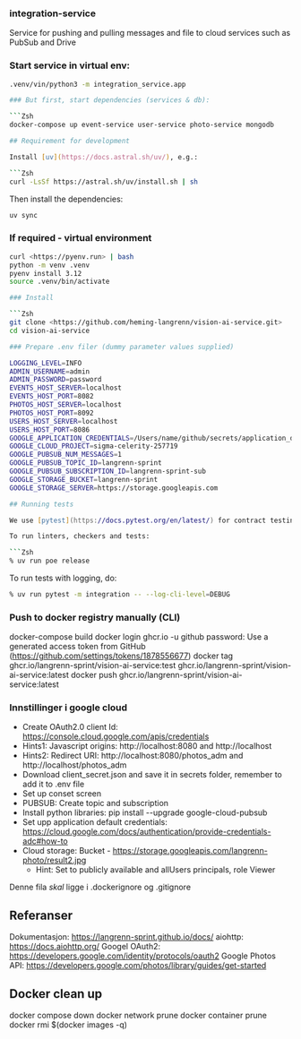 ### integration-service
Service for pushing and pulling messages and file to cloud services such as PubSub and Drive

### Start service in virtual env:
```Zsh
.venv/vin/python3 -m integration_service.app

### But first, start dependencies (services & db):

```Zsh
docker-compose up event-service user-service photo-service mongodb

## Requirement for development

Install [uv](https://docs.astral.sh/uv/), e.g.:

```Zsh
curl -LsSf https://astral.sh/uv/install.sh | sh
```

Then install the dependencies:

```Zsh
uv sync
```
### If required - virtual environment

```Zsh
curl <https://pyenv.run> | bash
python -m venv .venv
pyenv install 3.12
source .venv/bin/activate

### Install

```Zsh
git clone <https://github.com/heming-langrenn/vision-ai-service.git>
cd vision-ai-service

### Prepare .env filer (dummy parameter values supplied)

LOGGING_LEVEL=INFO
ADMIN_USERNAME=admin
ADMIN_PASSWORD=password
EVENTS_HOST_SERVER=localhost
EVENTS_HOST_PORT=8082
PHOTOS_HOST_SERVER=localhost
PHOTOS_HOST_PORT=8092
USERS_HOST_SERVER=localhost
USERS_HOST_PORT=8086
GOOGLE_APPLICATION_CREDENTIALS=/Users/name/github/secrets/application_default_credentials.json
GOOGLE_CLOUD_PROJECT=sigma-celerity-257719
GOOGLE_PUBSUB_NUM_MESSAGES=1
GOOGLE_PUBSUB_TOPIC_ID=langrenn-sprint
GOOGLE_PUBSUB_SUBSCRIPTION_ID=langrenn-sprint-sub
GOOGLE_STORAGE_BUCKET=langrenn-sprint
GOOGLE_STORAGE_SERVER=https://storage.googleapis.com

## Running tests

We use [pytest](https://docs.pytest.org/en/latest/) for contract testing.

To run linters, checkers and tests:

```Zsh
% uv run poe release
```

To run tests with logging, do:

```Zsh
% uv run pytest -m integration -- --log-cli-level=DEBUG
```

### Push to docker registry manually (CLI)

docker-compose build
docker login ghcr.io -u github
password: Use a generated access token from GitHub (https://github.com/settings/tokens/1878556677)
docker tag ghcr.io/langrenn-sprint/vision-ai-service:test ghcr.io/langrenn-sprint/vision-ai-service:latest
docker push ghcr.io/langrenn-sprint/vision-ai-service:latest

### Innstillinger i google cloud
- Create OAuth2.0 client Id: <https://console.cloud.google.com/apis/credentials>
- Hints1: Javascript origins: http://localhost:8080 and http://localhost
- Hints2: Redirect URI: http://localhost:8080/photos_adm and http://localhost/photos_adm
- Download client_secret.json and save it in secrets folder, remember to add it to .env file
- Set up conset screen
- PUBSUB: Create topic and subscription
- Install python libraries: pip install --upgrade google-cloud-pubsub
- Set upp application default credentials: https://cloud.google.com/docs/authentication/provide-credentials-adc#how-to
- Cloud storage: Bucket - https://storage.googleapis.com/langrenn-photo/result2.jpg
  - Hint: Set to publicly available and allUsers principals, role Viewer

Denne fila _skal_ ligge i .dockerignore og .gitignore

## Referanser
Dokumentasjon: <https://langrenn-sprint.github.io/docs/>
aiohttp: <https://docs.aiohttp.org/>
Googel OAuth2: <https://developers.google.com/identity/protocols/oauth2>
Google Photos API: <https://developers.google.com/photos/library/guides/get-started>


## Docker clean up
docker compose down
docker network prune
docker container prune
docker rmi $(docker images -q)
